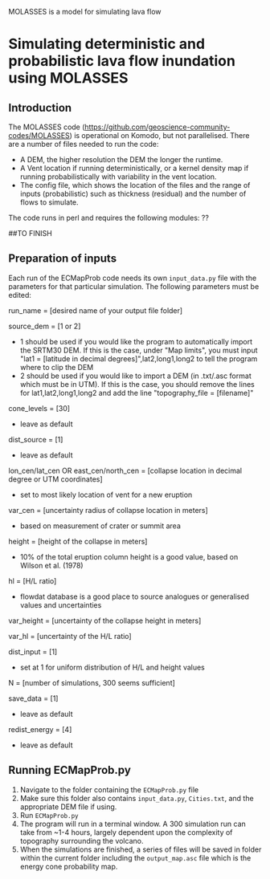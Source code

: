MOLASSES is a model for simulating lava flow

# Simulating deterministic and probabilistic lava flow inundation using MOLASSES

## Introduction

The MOLASSES code (https://github.com/geoscience-community-codes/MOLASSES) is operational on Komodo, but not parallelised. There are a number of files needed to run the code:

- A DEM, the higher resolution the DEM the longer the runtime. 
- A Vent location if running deterministically, or a kernel density map if running probabilistically with variability in the vent location.
- The config file, which shows the location of the files and the range of inputs (probabilistic) such as thickness (residual) and the number of flows to simulate.

The code runs in perl and requires the following modules: ??

##TO FINISH
## Preparation of inputs

Each run of the ECMapProb code needs its own `input_data.py` file with the parameters for that particular simulation. The following parameters must be edited:

run_name = [desired name of your output file folder]

source_dem = [1 or 2]
- 1 should be used if you would like the program to automatically import the SRTM30 DEM. If this is the case, under "Map limits", you must input "lat1 = [latitude in decimal degrees]",lat2,long1,long2 to tell the program where to clip the DEM
- 2 should be used if you would like to import a DEM (in .txt/.asc format which must be in UTM). If this is the case, you should remove the lines for lat1,lat2,long1,long2 and add the line "topography_file = [filename]"

cone_levels = [30]
- leave as default

dist_source = [1]
- leave as default

lon_cen/lat_cen OR east_cen/north_cen = [collapse location in decimal degree or UTM coordinates]
- set to most likely location of vent for a new eruption

var_cen = [uncertainty radius of collapse location in meters]
- based on measurement of crater or summit area

height = [height of the collapse in meters]
- 10% of the total eruption column height is a good value, based on Wilson et al. (1978)

hl = [H/L ratio]
- flowdat database is a good place to source analogues or generalised values and uncertainties

var_height = [uncertainty of the collapse height in meters]

var_hl = [uncertainty of the H/L ratio]

dist_input = [1]
- set at 1 for uniform distribution of H/L and height values

N = [number of simulations, 300 seems sufficient]

save_data = [1]
- leave as default

redist_energy = [4]
- leave as default

## Running ECMapProb.py

1. Navigate to the folder containing the `ECMapProb.py` file
2. Make sure this folder also contains `input_data.py`, `Cities.txt`, and the appropriate DEM file if using.
3. Run `ECMapProb.py`
4. The program will run in a terminal window. A 300 simulation run can take from ~1-4 hours, largely dependent upon the complexity of topography surrounding the volcano.
5. When the simulations are finished, a series of files will be saved in folder within the current folder including the `output_map.asc` file which is the energy cone probability map.
